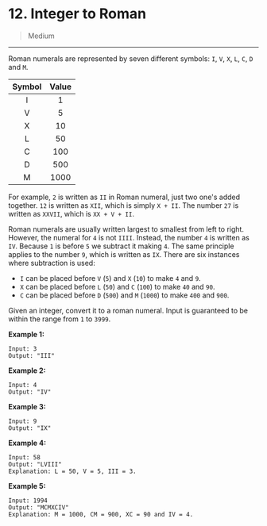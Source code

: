 # 12. Integer to Roman

> Medium

------

Roman numerals are represented by seven different symbols: `I`, `V`, `X`, `L`, `C`, `D` and `M`.

| Symbol | Value |
| :----: | :---: |
|   I    |   1   |
|   V    |   5   |
|   X    |  10   |
|   L    |  50   |
|   C    |  100  |
|   D    |  500  |
|   M    | 1000  |

For example, `2` is written as `II` in Roman numeral, just two one's added together. `12` is written as `XII`, which is simply `X + II`. The number `27` is written as `XXVII`, which is `XX + V + II`.

Roman numerals are usually written largest to smallest from left to right. However, the numeral for `4` is not `IIII`. Instead, the number `4` is written as `IV`. Because `1` is before `5` we subtract it making `4`. The same principle applies to the number `9`, which is written as `IX`. There are six instances where subtraction is used:

- `I` can be placed before `V` (`5`) and `X` (`10`) to make `4` and `9`.
- `X` can be placed before `L` (`50`) and `C` (`100`) to make `40` and `90`.
- `C` can be placed before `D` (`500`) and `M` (`1000`) to make `400` and `900`.

Given an integer, convert it to a roman numeral. Input is guaranteed to be within the range from `1` to `3999`.

**Example 1:**

```
Input: 3
Output: "III"
```

**Example 2:**

```
Input: 4
Output: "IV"
```

**Example 3:**

```
Input: 9
Output: "IX"
```

**Example 4:**

```
Input: 58
Output: "LVIII"
Explanation: L = 50, V = 5, III = 3.
```

**Example 5:**

```
Input: 1994
Output: "MCMXCIV"
Explanation: M = 1000, CM = 900, XC = 90 and IV = 4.
```